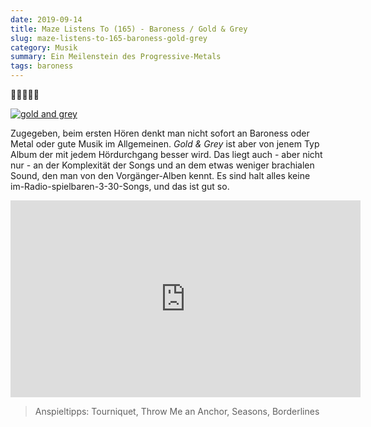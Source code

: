 ```yaml
---
date: 2019-09-14
title: Maze Listens To (165) - Baroness / Gold & Grey
slug: maze-listens-to-165-baroness-gold-grey
category: Musik
summary: Ein Meilenstein des Progressive-Metals
tags: baroness
---
```


🤘🤘🤘🤘🤘

[![gold and grey]](https://music.apple.com/at/album/gold-grey/1455859673)

Zugegeben, beim ersten Hören denkt man nicht sofort an Baroness oder Metal oder gute Musik im Allgemeinen. _Gold & Grey_ ist aber von jenem Typ Album der mit jedem Hördurchgang besser wird. Das liegt auch - aber nicht nur - an der Komplexität der Songs und an dem etwas weniger brachialen Sound, den man von den Vorgänger-Alben kennt. Es sind halt alles keine im-Radio-spielbaren-3-30-Songs, und das ist gut so. 

<iframe width="560" height="315" src="https://www.youtube.com/embed/RQeAvbTVWiU" frameborder="0" allow="accelerometer; autoplay; encrypted-media; gyroscope; picture-in-picture" allowfullscreen></iframe>

> Anspieltipps: Tourniquet, Throw Me an Anchor, Seasons, Borderlines


[gold and grey]: https://images-eu.ssl-images-amazon.com/images/I/A1zuCFH%2B24L._SS500_.jpg


